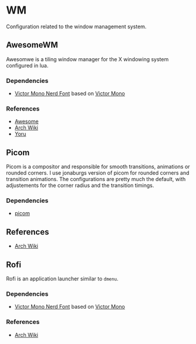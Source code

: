 # WM

Configuration related to the window management system.

## AwesomeWM

Awesomwe is a tiling window manager for the X windowing system configured in
lua.

### Dependencies

- [Victor Mono Nerd Font](https://github.com/ryanoasis/nerd-fonts) based on
  [Victor Mono](https://github.com/rubjo/victor-mono)

### References

- [Awesome](https://awesomewm.org/apidoc/)
- [Arch Wiki](https://wiki.archlinux.org/title/Awesome)
- [Yoru](https://github.com/rxyhn/yoru)

## Picom

Picom is a compositor and responsible for smooth transitions, animations or
rounded corners. I use jonaburgs version of picom for rounded corners and
transition animations. The configurations are pretty much the default, with
adjustements for the corner radius and the transition timings.

### Dependencies

- [picom](https://github.com/yshui/picom)

## References

- [Arch Wiki](https://wiki.archlinux.org/title/Picom)

## Rofi

Rofi is an application launcher similar to `dmenu`.

### Dependencies

- [Victor Mono Nerd Font](https://github.com/ryanoasis/nerd-fonts) based on
  [Victor Mono](https://github.com/rubjo/victor-mono)

### References

- [Arch Wiki](https://wiki.archlinux.org/title/Rofi)
